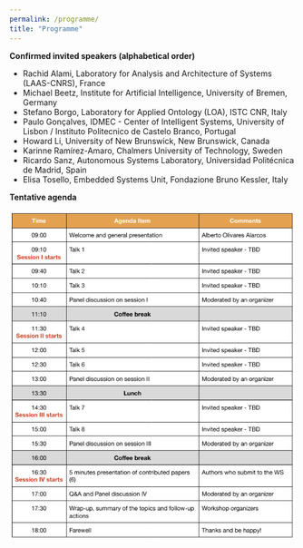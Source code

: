 ```yaml
---
permalink: /programme/
title: "Programme"
---
```


**Confirmed invited speakers (alphabetical order)**

- Rachid Alami, Laboratory for Analysis and Architecture of Systems (LAAS-CNRS), France
- Michael Beetz, Institute for Artificial Intelligence, University of Bremen, Germany
- Stefano Borgo, Laboratory for Applied Ontology (LOA), ISTC CNR, Italy
- Paulo Gonçalves, IDMEC - Center of Intelligent Systems, University of Lisbon / Instituto Politecnico de Castelo Branco, Portugal
- Howard Li, University of New Brunswick, New Brunswick, Canada
- Karinne Ramírez-Amaro, Chalmers University of Technology, Sweden
- Ricardo Sanz, Autonomous Systems Laboratory, Universidad Politécnica de Madrid, Spain
- Elisa Tosello, Embedded Systems Unit, Fondazione Bruno Kessler, Italy

**Tentative agenda**

![](./../images/agenda.png?raw=true "")
